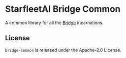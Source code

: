 # StarfleetAI Bridge Common

A common library for all the [Bridge] incarnations.

[bridge]: https://github.com/StarfleetAI/bridge

## License

`bridge-common` is released under the Apache-2.0 License.
